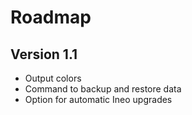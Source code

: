 # Roadmap

## Version 1.1

* Output colors
* Command to backup and restore data
* Option for automatic Ineo upgrades